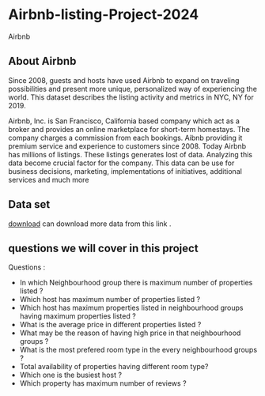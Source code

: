 # Airbnb-listing-Project-2024
Airbnb 

## About Airbnb
Since 2008, guests and hosts have used Airbnb to expand on traveling possibilities and present more unique, personalized way of experiencing the world. This dataset describes the listing activity and metrics in NYC, NY for 2019.

Airbnb, Inc. is San Francisco, California based company which act as a broker and provides an online marketplace for short-term homestays. The company charges a commission from each bookings. Aibnb providing it premium service and experience to customers  since 2008. Today Airbnb has millions of listings. These listings generates lost of data. Analyzing this data become crucial factor for the company. This data can be use for business decisions, marketing, implementations of initiatives, additional services and much more


## Data set
[download](http://insideairbnb.com/get-the-data/)
can download more data from this link .





## questions we will cover in this project
Questions :
- In which Neighbourhood group there is maximum number of properties listed ?
- Which host has maximum number of properties listed ?
- Which host has maximum properties listed in neighbourhood groups having maximum properties listed ?
- What is the average price in different properties listed ?
- What may be the reason of having high price in that neighbourhood groups ?
- What is the most prefered room type in the every neighbourhood groups ?
- Total availability of properties having different room type?
- Which one is the busiest host ?
- Which property has maximum number of reviews ?
